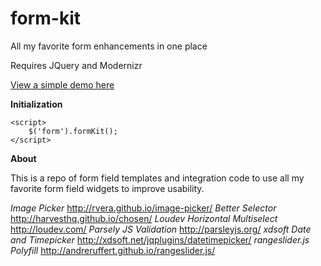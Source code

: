 # form-kit
All my favorite form enhancements in one place


Requires JQuery and Modernizr

[View a simple demo here](http://htmlpreview.github.io/?https://github.com/ninapavlich/form-kit/blob/master/example.html)

**Initialization**

    <script>
        $('form').formKit();
    </script>


**About**

This is a repo of form field templates and integration code to use all my favorite form field widgets to improve usability.

*Image Picker* http://rvera.github.io/image-picker/
*Better Selector* http://harvesthq.github.io/chosen/
*Loudev Horizontal Multiselect* http://loudev.com/
*Parsely JS Validation* http://parsleyjs.org/
*xdsoft Date and Timepicker* http://xdsoft.net/jqplugins/datetimepicker/
*rangeslider.js Polyfill* http://andreruffert.github.io/rangeslider.js/